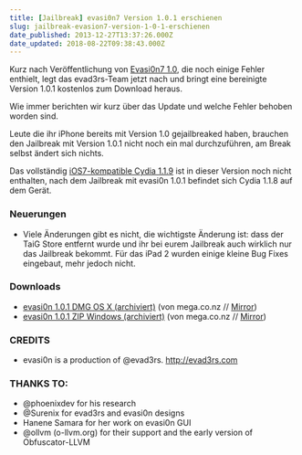 ```yaml
---
title: [Jailbreak] evasi0n7 Version 1.0.1 erschienen
slug: jailbreak-evasion7-version-1-0-1-erschienen
date_published: 2013-12-27T13:37:26.000Z
date_updated: 2018-08-22T09:38:43.000Z
---
```


Kurz nach Veröffentlichung von [Evasi0n7 1.0](__GHOST_URL__/jailbreak-fuer-ios-7-ist-da-evasi0n7-ios-7-x-jailbreak/), die noch einige Fehler enthielt, legt das evad3rs-Team jetzt nach und bringt eine bereinigte Version 1.0.1 kostenlos zum Download heraus. 

Wie immer berichten wir kurz über das Update und welche Fehler behoben worden sind.

Leute die ihr iPhone bereits mit Version 1.0 gejailbreaked haben, brauchen den Jailbreak mit Version 1.0.1 nicht noch ein mal durchzuführen, am Break selbst ändert sich nichts.

Das vollständig [iOS7-kompatible Cydia 1.1.9](__GHOST_URL__/cydia-in-neuer-version-fuer-ios7-erschienen/) ist in dieser Version noch nicht enthalten, nach dem Jailbreak mit evasi0n 1.0.1 befindet sich Cydia 1.1.8 auf dem Gerät.

### Neuerungen

- Viele Änderungen gibt es nicht, die wichtigste Änderung ist: dass der TaiG Store entfernt wurde und ihr bei eurem Jailbreak auch wirklich nur das Jailbreak bekommt. Für das iPad 2 wurden einige kleine Bug Fixes eingebaut, mehr jedoch nicht.

### Downloads

- [evasi0n 1.0.1 DMG OS X (archiviert)](http://web.archive.org/web/20250905094406/https://mega.co.nz/) (von mega.co.nz // [Mirror](http://evasi0n.com))
- [evasi0n 1.0.1 ZIP Windows (archiviert)](http://web.archive.org/web/20250905094406/https://mega.co.nz/) (von mega.co.nz // [Mirror](http://evasi0n.com))

### CREDITS

- evasi0n is a production of @evad3rs. http://evad3rs.com

### THANKS TO:

- @phoenixdev for his research
- @Surenix for evad3rs and evasi0n designs
- Hanene Samara for her work on evasi0n GUI
- @ollvm (o-llvm.org) for their support and the early version of Obfuscator-LLVM
